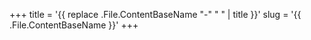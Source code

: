 +++
title = '{{ replace .File.ContentBaseName "-" " " | title }}'
slug = '{{ .File.ContentBaseName }}'
+++

